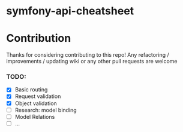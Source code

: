 # symfony-api-cheatsheet

# Contribution
Thanks for considering contributing to this repo! Any refactoring / improvements / updating wiki or any other pull requests are welcome

### TODO:
- [x] Basic routing
- [x] Request validation
- [x] Object validation
- [ ] Research: model binding
- [ ] Model Relations
- [ ] ...
